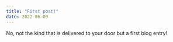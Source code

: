 ```yaml
---
title: "First post!"
date: 2022-06-09
---
```


No, not the kind that is delivered to your door but a first blog entry!
